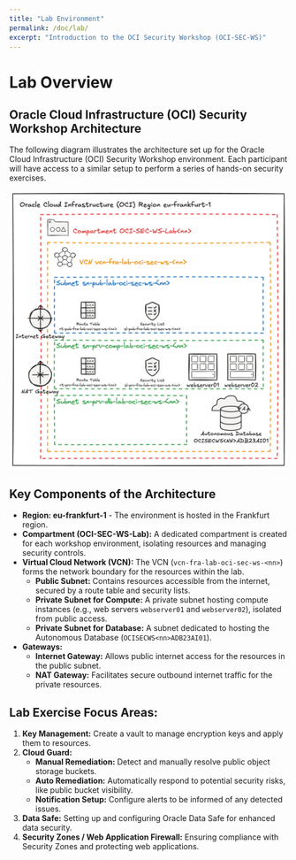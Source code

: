 ```yaml
---
title: "Lab Environment"
permalink: /doc/lab/
excerpt: "Introduction to the OCI Security Workshop (OCI-SEC-WS)"
---
```

<!-- markdownlint-disable MD013 -->
<!-- markdownlint-disable MD025 -->
<!-- markdownlint-configure-file { "MD024":{"allow_different_nesting": true }} -->

# Lab Overview
<!-- markdownlint-disable MD041 -->
<!-- markdownlint-disable MD051 -->

## Oracle Cloud Infrastructure (OCI) Security Workshop Architecture

The following diagram illustrates the architecture set up for the Oracle Cloud
Infrastructure (OCI) Security Workshop environment. Each participant will have
access to a similar setup to perform a series of hands-on security exercises.

![OCI Security Workshop Architecture](../images/oci-architecture.png)

## Key Components of the Architecture

- **Region: eu-frankfurt-1** - The environment is hosted in the Frankfurt region.
- **Compartment (OCI-SEC-WS-Lab):** A dedicated compartment is created for each
  workshop environment, isolating resources and managing security controls.
- **Virtual Cloud Network (VCN):** The VCN (`vcn-fra-lab-oci-sec-ws-<nn>`) forms
  the network boundary for the resources within the lab.
  - **Public Subnet:** Contains resources accessible from the internet, secured
    by a route table and security lists.
  - **Private Subnet for Compute:** A private subnet hosting compute instances
    (e.g., web servers `webserver01` and `webserver02`), isolated from public access.
  - **Private Subnet for Database:** A subnet dedicated to hosting the Autonomous
    Database (`OCISECWS<nn>ADB23AI01`).
- **Gateways:**
  - **Internet Gateway:** Allows public internet access for the resources in the
    public subnet.
  - **NAT Gateway:** Facilitates secure outbound internet traffic for the private
    resources.
  
## **Lab Exercise Focus Areas:**

1. **Key Management:** Create a vault to manage encryption keys and apply them to
   resources.
2. **Cloud Guard:**
   - **Manual Remediation:** Detect and manually resolve public object storage buckets.
   - **Auto Remediation:** Automatically respond to potential security risks, like public bucket visibility.
   - **Notification Setup:** Configure alerts to be informed of any detected issues.
3. **Data Safe:** Setting up and configuring Oracle Data Safe for enhanced data security.
4. **Security Zones / Web Application Firewall:** Ensuring compliance with Security Zones and protecting web applications.
